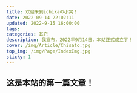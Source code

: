 ```yaml
---
title: 欢迎来到ichikaの小窝！
date: 2022-09-14 22:02:11
updated: 2022-9-15 16:00:00
tags: 
categories: 其它
description: 我宣布，2022年9月14日，本站正式成立了！
cover: /img/Article/Chisato.jpg
top_img: /img/Page/IndexImg.jpg
sticky: 1
---
```

## 这是本站的第一篇文章！